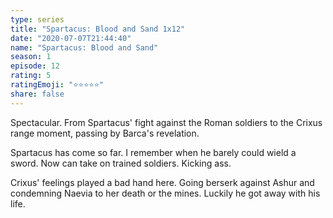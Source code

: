 ```yaml
--- 
type: series 
title: "Spartacus: Blood and Sand 1x12" 
date: "2020-07-07T21:44:40" 
name: "Spartacus: Blood and Sand" 
season: 1 
episode: 12 
rating: 5 
ratingEmoji: "⭐️⭐️⭐️⭐️⭐️" 
share: false 
---
```


Spectacular. From Spartacus' fight against the Roman soldiers to the Crixus range moment, passing by Barca's revelation.

Spartacus has come so far. I remember when he barely could wield a sword. Now can take on trained soldiers. Kicking ass.

Crixus' feelings played a bad hand here. Going berserk against Ashur and condemning Naevia to her death or the mines. Luckily he got away with his life.
